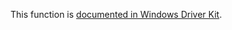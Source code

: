 This function is [documented in Windows Driver Kit](https://learn.microsoft.com/en-us/windows-hardware/drivers/ddi/wdm/nf-wdm-rtlcreateregistrykey).
